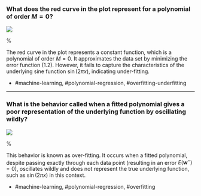 ### What does the red curve in the plot represent for a polynomial of order $M=0$?

![](https://cdn.mathpix.com/cropped/2024_05_18_a0676cf8759377514923g-1.jpg?height=427&width=706&top_left_y=214&top_left_x=155)

%

The red curve in the plot represents a constant function, which is a polynomial of order $M=0$. It approximates the data set by minimizing the error function (1.2). However, it fails to capture the characteristics of the underlying sine function $\sin(2\pi x)$, indicating under-fitting.

- #machine-learning, #polynomial-regression, #overfitting-underfitting

---

### What is the behavior called when a fitted polynomial gives a poor representation of the underlying function by oscillating wildly?

![](https://cdn.mathpix.com/cropped/2024_05_18_a0676cf8759377514923g-1.jpg?height=432&width=693&top_left_y=214&top_left_x=953)

%

This behavior is known as over-fitting. It occurs when a fitted polynomial, despite passing exactly through each data point (resulting in an error $E\left(\mathbf{w}^{\star}\right)=0$), oscillates wildly and does not represent the true underlying function, such as $\sin(2\pi x)$ in this context.

- #machine-learning, #polynomial-regression, #overfitting
